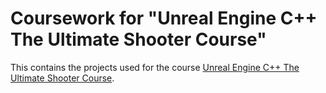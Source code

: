 # Coursework for "Unreal Engine C++ The Ultimate Shooter Course"

This contains the projects used for the course [Unreal Engine C++ The Ultimate Shooter Course](https://www.udemy.com/course/unreal-engine-the-ultimate-shooter-course/).

